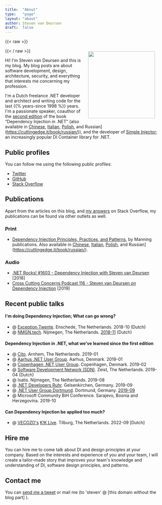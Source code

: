 ```yaml
---
title:	"About"
type:   "page"
layout: "about"
author: Steven van Deursen
draft:	false
---
```


{{< raw >}}
<p><img style="float:right;width:220px;margin:2%;max-width:50%;" src="/steven/images/me.png" title="" alt="" /></p>
{{< / raw >}}

Hi! I'm Steven van Deursen and this is my blog. My blog posts are about software development, design, architecture, security, and everything that interests me concerning my profession.

I'm a Dutch freelance .NET developer and architect and writing code for the last {{% years-since 1998 %}} years. I'm a passionate speaker, coauthor of the [second edition](https://cuttingedge.it/book/) of the book “Dependency Injection in .NET” (also available in [Chinese](https://cuttingedge.it/book/chinese/), [Italian](https://cuttingedge.it/book/italian/), [Polish](https://cuttingedge.it/book/polish/), and Russian](https://cuttingedge.it/book/russian/)), and the developer of [Simple Injector](https://simpleinjector.org); an increasingly popular DI Container library for .NET.

## Public profiles

You can follow me using the following public profiles:

* [Twitter](https://twitter.com/dot_NET_Junkie)
* [GitHub](https://github.com/dotnetjunkie)
* [Stack Overflow](https://stackoverflow.com/users/264697/steven)

## Publications

Apart from the articles on this blog, and [my answers](https://stackoverflow.com/users/264697/steven?tab=answers) on Stack Overflow, my publications can be found via other outlets as well.

### Print

* [Dependency Injection Principles, Practices, and Patterns](https://cuttingedge.it/book/), by Manning publications. Also available in [Chinese](https://cuttingedge.it/book/chinese/), [Italian](https://cuttingedge.it/book/italian/), [Polish](https://cuttingedge.it/book/polish/), and Russian](https://cuttingedge.it/book/russian/).

### Audio

* [.NET Rocks! #1603 - Dependency Injection with Steven van Deursen](https://www.youtube.com/watch?v=HNG69V-QLRY) [2018]
* [Cross Cutting Concerns Podcast 116 - Steven van Deursen on Dependency Injection](https://crosscuttingconcerns.com/Podcast-116-Steven-van-Deursen-Dependency-Injection) [2019]

## Recent public talks

#### I'm doing Dependency Injection; What can go wrong?
  * @ [Exception Twente](https://exceptiontwente.nl). Enschede, The Netherlands. 2018-10 (Dutch)
  * @ [NMGN.tech](https://www.meetup.com/NMGNtech/). Nijmegen, The Netherlands. [2018-11](https://www.meetup.com/NMGNtech/events/256142465/) (Dutch)

#### Dependency Injection in .NET, what we’ve learned since the first edition
  * @ [Cito](https://www.cito.nl/). Arnhem, The Netherlands. 2019-01
  * @ [Aarhus .NET User Group](https://www.meetup.com/anugdk/). Aarhus, Denmark. 2019-01
  * @ [Copenhagen .NET User Group](https://www.meetup.com/Copenhagen-Net-User-Group/). Copenhagen, Denmark. 2019-02
  * @ [Software Development Network (SDN)](https://www.sdn.nl/). Zeist, The Netherlands. 2019-04 (Dutch)
  * @ Isatis. Nijmegen, The Netherlands. 2019-08
  * @ [.NET Developers Ruhr](https://dotnet.dev.ruhr/). Gelsenkirchen, Germany. 2019-09
  * @ [.NET User Group Dortmund](https://www.do-dotnet.de/). Dortmund, Germany. [2019-09](https://www.xing.com/events/net-ug-grill-event-4-sep-di-net-steven-eng-2140773)
  * @ Microsoft Community BiH Conference. Sarajevo, Bosnia and Herzegovina. 2019-10

#### Can Dependency Injection be applied too much?
  * @ [VECOZO's](https://vecozo.nl) [K!K Live](https://werkenbij.vecozo.nl/over-vecozo/KiK-live/). Tilburg, The Netherlands. 2022-09 [Dutch]

## Hire me

You can hire me to come talk about DI and design principles at your company. Based on the interests and experience of you and your team, I will create a tailor-made story that improves your team's knowledge and understanding of DI, software design principles, and patterns.

## Contact me

You can [send me a tweet](https://twitter.com/dot_NET_Junkie) or mail me (to 'steven' @ [this domain without the blog part] ).
